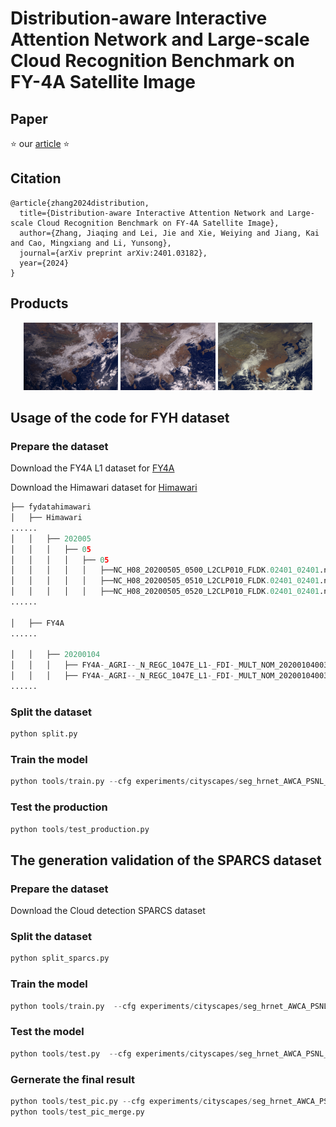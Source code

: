 # Distribution-aware Interactive Attention Network and Large-scale Cloud Recognition Benchmark on FY-4A Satellite Image

## Paper 

⭐ our [article](https://arxiv.org/abs/2401.03182) ⭐ 

## Citation

```
@article{zhang2024distribution,
  title={Distribution-aware Interactive Attention Network and Large-scale Cloud Recognition Benchmark on FY-4A Satellite Image},
  author={Zhang, Jiaqing and Lei, Jie and Xie, Weiying and Jiang, Kai and Cao, Mingxiang and Li, Yunsong},
  journal={arXiv preprint arXiv:2401.03182},
  year={2024}
}
```
## Products

<p align="center"> <img src="Products/1.gif" width="30%">  <img src="Products\2.gif" width="30%">  <img src="Products\3.gif" width="30%"></p>

## Usage of the code for FYH dataset

### Prepare the dataset 
Download the FY4A L1 dataset for [FY4A](http://satellite.nsmc.org.cn/portalsite/Data/Satellite.aspx)

Download the Himawari dataset for [Himawari](http://www.jma-net.go.jp/msc/en/)

```python
├── fydatahimawari
│   ├── Himawari
......
│   │   ├── 202005
│   │   │   ├── 05
│   │   │   │   ├── 05
│   │   │   │   │   ├──NC_H08_20200505_0500_L2CLP010_FLDK.02401_02401.nc
│   │   │   │   │   ├──NC_H08_20200505_0510_L2CLP010_FLDK.02401_02401.nc
│   │   │   │   │   ├──NC_H08_20200505_0520_L2CLP010_FLDK.02401_02401.nc
......

│   ├── FY4A
......

│   │   ├── 20200104
│   │   │   ├── FY4A-_AGRI--_N_REGC_1047E_L1-_FDI-_MULT_NOM_20200104003000_20200104003417_4000M_V0001.HDF
│   │   │   ├── FY4A-_AGRI--_N_REGC_1047E_L1-_FDI-_MULT_NOM_20200104003418_20200104003835_4000M_V0001.HDF
......
```

### Split the dataset

```python
python split.py
```
### Train the model

```python
python tools/train.py --cfg experiments/cityscapes/seg_hrnet_AWCA_PSNL_z_w48_train_100x100_sgd_lr1e-2_wd5e-4_bs_8_epoch100.yaml
```
### Test the production

```python
python tools/test_production.py
```
## The generation validation of the SPARCS dataset

### Prepare the dataset
Download the Cloud detection SPARCS dataset 

### Split the dataset

```python
python split_sparcs.py
```

### Train the model

```python
python tools/train.py  --cfg experiments/cityscapes/seg_hrnet_AWCA_PSNL_z_w48_train_200x200_sgd_lr1e-4_wd5e-4_bs_6_epoch100_sparcs.yaml
```
### Test the model

```python
python tools/test.py  --cfg experiments/cityscapes/seg_hrnet_AWCA_PSNL_z_w48_train_200x200_sgd_lr1e-4_wd5e-4_bs_6_epoch100_sparcs.yaml
```

### Gernerate the final result
```python
python tools/test_pic.py --cfg experiments/cityscapes/seg_hrnet_AWCA_PSNL_z_w48_train_200x200_sgd_lr1e-4_wd5e-4_bs_6_epoch100_sparcs.yaml
python tools/test_pic_merge.py
```



